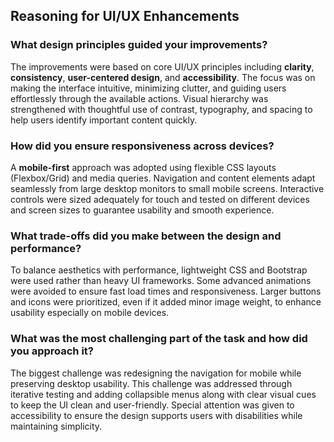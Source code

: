 ## Reasoning for UI/UX Enhancements

### What design principles guided your improvements?
The improvements were based on core UI/UX principles including **clarity**, **consistency**, **user-centered design**, and **accessibility**. The focus was on making the interface intuitive, minimizing clutter, and guiding users effortlessly through the available actions. Visual hierarchy was strengthened with thoughtful use of contrast, typography, and spacing to help users identify important content quickly.

### How did you ensure responsiveness across devices?
A **mobile-first** approach was adopted using flexible CSS layouts (Flexbox/Grid) and media queries. Navigation and content elements adapt seamlessly from large desktop monitors to small mobile screens. Interactive controls were sized adequately for touch and tested on different devices and screen sizes to guarantee usability and smooth experience.

### What trade-offs did you make between the design and performance?
To balance aesthetics with performance, lightweight CSS and Bootstrap were used rather than heavy UI frameworks. Some advanced animations were avoided to ensure fast load times and responsiveness. Larger buttons and icons were prioritized, even if it added minor image weight, to enhance usability especially on mobile devices.

### What was the most challenging part of the task and how did you approach it?
The biggest challenge was redesigning the navigation for mobile while preserving desktop usability. This challenge was addressed through iterative testing and adding collapsible menus along with clear visual cues to keep the UI clean and user-friendly. Special attention was given to accessibility to ensure the design supports users with disabilities while maintaining simplicity.
